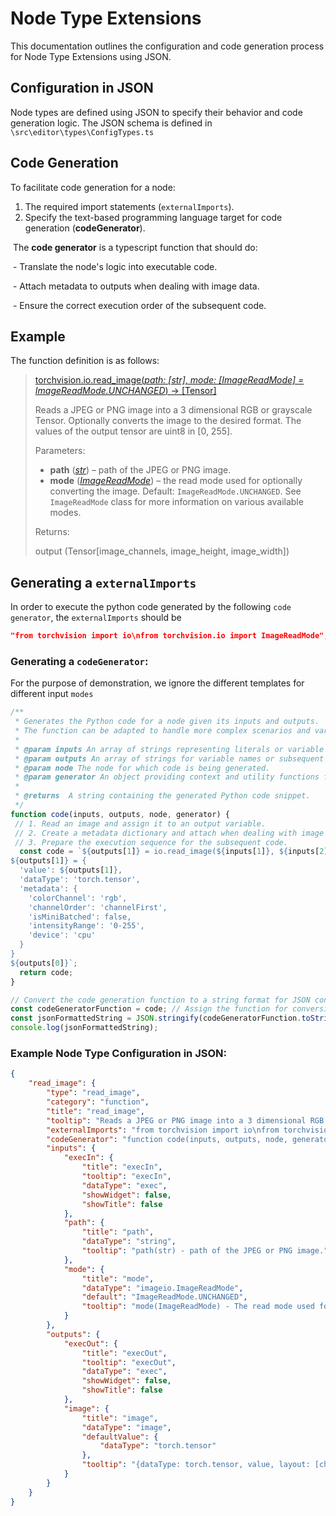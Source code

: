 # Node Type Extensions

This documentation outlines the configuration and code generation process for Node Type Extensions using JSON.

## Configuration in JSON

Node types are defined using JSON to specify their behavior and code generation logic. The JSON schema is defined in `\src\editor\types\ConfigTypes.ts`

## Code Generation

To facilitate code generation for a node:

1. The required import statements (`externalImports`).
2. Specify the text-based programming language target for code generation (**codeGenerator**).

​	The **code generator** is a typescript function that should do:

​	- Translate the node's logic into executable code.

​	- Attach metadata to outputs when dealing with image data.

​	- Ensure the correct execution order of the subsequent code.

## Example

The function definition is as follows:

> [torchvision.io.read_image(*path: [str]*, *mode: [ImageReadMode] = ImageReadMode.UNCHANGED*) → [Tensor]]((https://pytorch.org/docs/stable/tensors.html#torch.Tensor))
>
> Reads a JPEG or PNG image into a 3 dimensional RGB or grayscale Tensor. Optionally converts the image to the desired format. The values of the output tensor are uint8 in [0, 255].
>
> Parameters:
>
> - **path** ([*str*](https://docs.python.org/3/library/stdtypes.html#str)) – path of the JPEG or PNG image.
> - **mode** ([*ImageReadMode*](https://pytorch.org/vision/master/generated/torchvision.io.ImageReadMode.html#torchvision.io.ImageReadMode)) – the read mode used for optionally converting the image. Default: `ImageReadMode.UNCHANGED`. See `ImageReadMode` class for more information on various available modes.
>
> Returns:
>
> output (Tensor[image_channels, image_height, image_width])

## Generating a `externalImports`

In order to execute the python code generated by the following `code generator`,  the `externalImports` should be 

```json
"from torchvision import io\nfrom torchvision.io import ImageReadMode",
```

### Generating a `codeGenerator`:

For the purpose of demonstration, we ignore the different templates for different input `modes`

```typescript
/**
 * Generates the Python code for a node given its inputs and outputs.
 * The function can be adapted to handle more complex scenarios and various metadata types.
 *
 * @param inputs An array of strings representing literals or variable names e.g., '1', '"str"'. 
 * @param outputs An array of strings for variable names or subsequent Python code.
 * @param node The node for which code is being generated.
 * @param generator An object providing context and utility functions for code generation.
 *
 * @returns  A string containing the generated Python code snippet.
 */
function code(inputs, outputs, node, generator) {  
 // 1. Read an image and assign it to an output variable.
 // 2. Create a metadata dictionary and attach when dealing with image data.
 // 3. Prepare the execution sequence for the subsequent code.
  const code = `${outputs[1]} = io.read_image(${inputs[1]}, ${inputs[2]})
${outputs[1]} = {
  'value': ${outputs[1]},
  'dataType': 'torch.tensor',
  'metadata': {
    'colorChannel': 'rgb',
    'channelOrder': 'channelFirst',
    'isMiniBatched': false,
    'intensityRange': '0-255',
    'device': 'cpu'
  }
}
${outputs[0]}`;
  return code;
}

// Convert the code generation function to a string format for JSON configuration.
const codeGeneratorFunction = code; // Assign the function for conversion
const jsonFormattedString = JSON.stringify(codeGeneratorFunction.toString());
console.log(jsonFormattedString);
```

### Example Node Type Configuration in JSON:

```json
{
    "read_image": {
        "type": "read_image",
        "category": "function",
        "title": "read_image",
        "tooltip": "Reads a JPEG or PNG image into a 3 dimensional RGB or grayscale Tensor. Optionally converts the image to the desired format. The values of the output tensor are uint8 in [0, 255].",
        "externalImports": "from torchvision import io\nfrom torchvision.io import ImageReadMode",
      	"codeGenerator": "function code(inputs, outputs, node, generator) {\r\n  // Begin Python code generation\r\n  const code = `${outputs[1]} = io.read_image(${inputs[1]}, ${inputs[2]})\r\n${outputs[1]} = {\r\n  'value': ${outputs[1]},\r\n  'dataType': 'torch.tensor',\r\n  'metadata': {\r\n    'colorChannel': 'rgb',\r\n    'channelOrder': 'channelFirst',\r\n    'isMiniBatched': False,\r\n    'intensityRange': '0-255',\r\n    'device': 'cpu'\r\n  }\r\n}\r\n${outputs[0]}`;\r\n  return code;\r\n}",
        "inputs": {
            "execIn": {
                "title": "execIn",
                "tooltip": "execIn",
                "dataType": "exec",
                "showWidget": false,
                "showTitle": false
            },
            "path": {
                "title": "path",
                "dataType": "string",
                "tooltip": "path(str) - path of the JPEG or PNG image."
            },
            "mode": {
                "title": "mode",
                "dataType": "imageio.ImageReadMode",
                "default": "ImageReadMode.UNCHANGED",
                "tooltip": "mode(ImageReadMode) - The read mode used for optionally converting the image. Default: ImageReadMode.UNCHANGED."
            }
        },
        "outputs": {
            "execOut": {
                "title": "execOut",
                "tooltip": "execOut",
                "dataType": "exec",
                "showWidget": false,
                "showTitle": false
            },
            "image": {
                "title": "image",
                "dataType": "image",
                "defaultValue": {
                    "dataType": "torch.tensor"
                },
                "tooltip": "{dataType: torch.tensor, value, layout: [chw], colorMode: [rgb, grayscale], intensityRange: 0-255' device: cpu}"
            }
        }
    }
}
```


